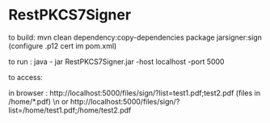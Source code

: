 # RestPKCS7Signer
to build:
mvn clean dependency:copy-dependencies package jarsigner:sign (configure .p12 cert im pom.xml)

to run :
java - jar RestPKCS7Signer.jar -host localhost -port 5000

to access:

in browser : 
http://localhost:5000/files/sign/?list=test1.pdf;test2.pdf  (files in /home/*.pdf)
\n or
http://localhost:5000/files/sign/?list=/home/test1.pdf;/home/test2.pdf


